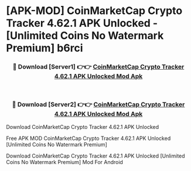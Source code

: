 # [APK-MOD] CoinMarketCap  Crypto Tracker 4.62.1 APK Unlocked - [Unlimited Coins No Watermark Premium] b6rci



<div align="center">
<h3>🔴 Download [Server1] 👉👉 <a href="https://momento.my/?title=CoinMarketCap__Crypto_Tracker_4.62.1_APK_Unlocked">CoinMarketCap  Crypto Tracker 4.62.1 APK Unlocked Mod Apk</a></h3><br>

<h3>🔴 Download [Server2] 👉👉 <a href="https://momento.my/?title=CoinMarketCap__Crypto_Tracker_4.62.1_APK_Unlocked">CoinMarketCap  Crypto Tracker 4.62.1 APK Unlocked Mod Apk</a></h3>
</div>



Download CoinMarketCap  Crypto Tracker 4.62.1 APK Unlocked 

Free APK MOD CoinMarketCap  Crypto Tracker 4.62.1 APK Unlocked [Unlimited Coins No Watermark Premium]

Download CoinMarketCap  Crypto Tracker 4.62.1 APK Unlocked [Unlimited Coins No Watermark Premium] Mod For Android
